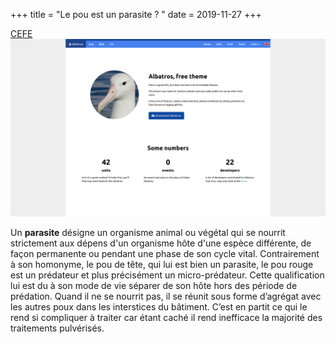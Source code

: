 +++
title = "Le pou est un parasite ? "
date = 2019-11-27
+++

[CEFE](https://www.example.com)
![albatros](/img/alba.png)

Un **parasite** désigne un organisme animal ou végétal qui se nourrit strictement aux dépens d'un organisme hôte d'une espèce différente, de façon permanente ou pendant une phase de son cycle vital. Contrairement à son homonyme, le pou de tête, qui lui est bien un parasite, le pou rouge est un prédateur et plus précisément un micro-prédateur. Cette qualification lui est du à son mode de vie séparer de son hôte hors des période de prédation. Quand il ne se nourrit pas, il se réunit sous forme d’agrégat avec les autres poux dans les interstices du bâtiment. C’est en partit ce qui le rend si compliquer à traiter car étant caché il rend inefficace la majorité des traitements pulvérisés.

